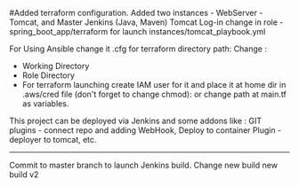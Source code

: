 #Added terraform configuration. 
Added two instances - WebServer - Tomcat, and Master Jenkins (Java, Maven)
Tomcat Log-in change in role - spring_boot_app/terraform for launch instances/tomcat_playbook.yml 

For Using Ansible change it .cfg for terraform directory path: Change : 
- Working Directory
- Role Directory
- For terraform launching create IAM user for it and place it at home dir in .aws/cred file (don't forget to change chmod): or change path at main.tf as variables. 


This project can be deployed via Jenkins and some addons like : GIT plugins - connect repo and adding WebHook, Deploy to container Plugin - deployer to tomcat, etc. 
________________________________________________________________________________________________________
Commit to master branch to launch Jenkins build.
Change
new build
new build v2
